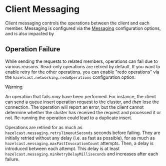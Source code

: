 # Client Messaging

Client messaging controls the operations between the client and each member. Messaging is configured via the [Messaging](configuration/options.md#messaging) configuration options, and is also impacted by 

## Operation Failure

While sending the requests to related members, operations can fail due to various reasons. Read-only operations are retried by default. If you want to enable retry for the other operations, you can enable "redo operations" via the `hazelcast.networking.redoOperations` configuration option.

> [!WARNING]
> An operation that fails *may* have been performed. For instance, the client can send a queue insert operation request to the cluster, and *then* lose the connection. The operation will report an error, but the client cannot determine whether the cluster has received the request and processed it or not. Re-running the operation could lead to a duplicate insert.

Operations are retried for as much as `hazelcast.messaging.retryTimeoutSeconds` seconds before failing. They are initially retried without any delay (i.e. as fast as possible), for as much as `hazelcast.messaging.maxFastInvocationCount` attempts. Then, a delay is introduced between each attempt. This delay is at least `hazelcast.messaging.minRetryDelayMilliseconds` and increases after each failure.



